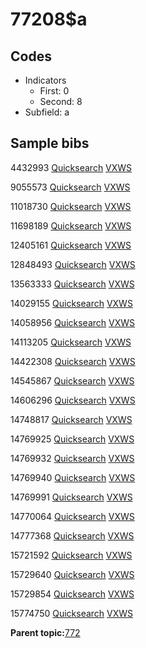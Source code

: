 # 77208$a

## Codes

-   Indicators
    -   First: 0
    -   Second: 8
-   Subfield: a

## Sample bibs

4432993 [Quicksearch](https://search.library.yale.edu/catalog/4432993) [VXWS](http://prodorbis.library.yale.edu:7014/vxws/GetHoldingsService?bibId=4432993)

9055573 [Quicksearch](https://search.library.yale.edu/catalog/9055573) [VXWS](http://prodorbis.library.yale.edu:7014/vxws/GetHoldingsService?bibId=9055573)

11018730 [Quicksearch](https://search.library.yale.edu/catalog/11018730) [VXWS](http://prodorbis.library.yale.edu:7014/vxws/GetHoldingsService?bibId=11018730)

11698189 [Quicksearch](https://search.library.yale.edu/catalog/11698189) [VXWS](http://prodorbis.library.yale.edu:7014/vxws/GetHoldingsService?bibId=11698189)

12405161 [Quicksearch](https://search.library.yale.edu/catalog/12405161) [VXWS](http://prodorbis.library.yale.edu:7014/vxws/GetHoldingsService?bibId=12405161)

12848493 [Quicksearch](https://search.library.yale.edu/catalog/12848493) [VXWS](http://prodorbis.library.yale.edu:7014/vxws/GetHoldingsService?bibId=12848493)

13563333 [Quicksearch](https://search.library.yale.edu/catalog/13563333) [VXWS](http://prodorbis.library.yale.edu:7014/vxws/GetHoldingsService?bibId=13563333)

14029155 [Quicksearch](https://search.library.yale.edu/catalog/14029155) [VXWS](http://prodorbis.library.yale.edu:7014/vxws/GetHoldingsService?bibId=14029155)

14058956 [Quicksearch](https://search.library.yale.edu/catalog/14058956) [VXWS](http://prodorbis.library.yale.edu:7014/vxws/GetHoldingsService?bibId=14058956)

14113205 [Quicksearch](https://search.library.yale.edu/catalog/14113205) [VXWS](http://prodorbis.library.yale.edu:7014/vxws/GetHoldingsService?bibId=14113205)

14422308 [Quicksearch](https://search.library.yale.edu/catalog/14422308) [VXWS](http://prodorbis.library.yale.edu:7014/vxws/GetHoldingsService?bibId=14422308)

14545867 [Quicksearch](https://search.library.yale.edu/catalog/14545867) [VXWS](http://prodorbis.library.yale.edu:7014/vxws/GetHoldingsService?bibId=14545867)

14606296 [Quicksearch](https://search.library.yale.edu/catalog/14606296) [VXWS](http://prodorbis.library.yale.edu:7014/vxws/GetHoldingsService?bibId=14606296)

14748817 [Quicksearch](https://search.library.yale.edu/catalog/14748817) [VXWS](http://prodorbis.library.yale.edu:7014/vxws/GetHoldingsService?bibId=14748817)

14769925 [Quicksearch](https://search.library.yale.edu/catalog/14769925) [VXWS](http://prodorbis.library.yale.edu:7014/vxws/GetHoldingsService?bibId=14769925)

14769932 [Quicksearch](https://search.library.yale.edu/catalog/14769932) [VXWS](http://prodorbis.library.yale.edu:7014/vxws/GetHoldingsService?bibId=14769932)

14769940 [Quicksearch](https://search.library.yale.edu/catalog/14769940) [VXWS](http://prodorbis.library.yale.edu:7014/vxws/GetHoldingsService?bibId=14769940)

14769991 [Quicksearch](https://search.library.yale.edu/catalog/14769991) [VXWS](http://prodorbis.library.yale.edu:7014/vxws/GetHoldingsService?bibId=14769991)

14770064 [Quicksearch](https://search.library.yale.edu/catalog/14770064) [VXWS](http://prodorbis.library.yale.edu:7014/vxws/GetHoldingsService?bibId=14770064)

14777368 [Quicksearch](https://search.library.yale.edu/catalog/14777368) [VXWS](http://prodorbis.library.yale.edu:7014/vxws/GetHoldingsService?bibId=14777368)

15721592 [Quicksearch](https://search.library.yale.edu/catalog/15721592) [VXWS](http://prodorbis.library.yale.edu:7014/vxws/GetHoldingsService?bibId=15721592)

15729640 [Quicksearch](https://search.library.yale.edu/catalog/15729640) [VXWS](http://prodorbis.library.yale.edu:7014/vxws/GetHoldingsService?bibId=15729640)

15729854 [Quicksearch](https://search.library.yale.edu/catalog/15729854) [VXWS](http://prodorbis.library.yale.edu:7014/vxws/GetHoldingsService?bibId=15729854)

15774750 [Quicksearch](https://search.library.yale.edu/catalog/15774750) [VXWS](http://prodorbis.library.yale.edu:7014/vxws/GetHoldingsService?bibId=15774750)

**Parent topic:**[772](../../tags/772/772.md)

